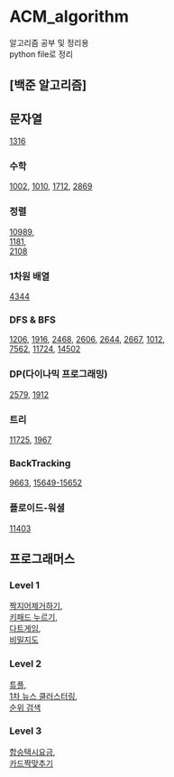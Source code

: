 # ACM_algorithm
알고리즘 공부 및 정리용  
python file로 정리  
## [백준 알고리즘]

## 문자열
[1316](https://github.com/dev-swi2021/ACM_algorithm/blob/main/1316.py)

### 수학
[1002](https://github.com/dev-swi2021/ACM_algorithm/blob/main/1002.py),
[1010](https://github.com/dev-swi2021/ACM_algorithm/blob/main/1010.py),
[1712](https://github.com/dev-swi2021/ACM_algorithm/blob/main/1712.py),
[2869](https://github.com/dev-swi2021/ACM_algorithm/blob/main/2869.py)  

### 정렬
[10989](https://github.com/dev-swi2021/ACM_algorithm/blob/main/10989.py),  
[1181](https://github.com/dev-swi2021/ACM_algorithm/blob/main/1181.py),  
[2108](https://github.com/dev-swi2021/ACM_algorithm/blob/main/2108.py)  

### 1차원 배열  
[4344](https://github.com/dev-swi2021/ACM_algorithm/blob/main/4344.py)  

### DFS & BFS  
[1206](https://github.com/dev-swi2021/ACM_algorithm/blob/main/1206.py),
[1916](https://github.com/dev-swi2021/ACM_algorithm/blob/main/1916.py),
[2468](https://github.com/dev-swi2021/ACM_algorithm/blob/main/2468.py),
[2606](https://github.com/dev-swi2021/ACM_algorithm/blob/main/2606.py),
[2644](https://github.com/dev-swi2021/ACM_algorithm/blob/main/2644.py),
[2667](https://github.com/dev-swi2021/ACM_algorithm/blob/main/2667.py),
[1012](https://github.com/dev-swi2021/ACM_algorithm/blob/main/1012.py),  
[7562](https://github.com/dev-swi2021/ACM_algorithm/blob/main/7562.py),
[11724](https://github.com/dev-swi2021/ACM_algorithm/blob/main/11724.py),
[14502](https://github.com/dev-swi2021/ACM_algorithm/blob/main/14502.py)  

### DP(다이나믹 프로그래밍)  
[2579](https://github.com/dev-swi2021/ACM_algorithm/blob/main/2529.py),
[1912](https://github.com/dev-swi2021/ACM_algorithm/blob/main/1912.py)  

### 트리
[11725](https://github.com/dev-swi2021/ACM_algorithm/blob/main/11725.py),
[1967](https://github.com/dev-swi2021/ACM_algorithm/blob/main/11725.py)  

### BackTracking  
[9663](https://github.com/dev-swi2021/ACM_algorithm/blob/main/9633.py),
[15649-15652](https://github.com/dev-swi2021/ACM_algorithm/blob/main/15649-15652.py)

### 플로이드-워셜
[11403](https://github.com/dev-swi2021/ACM_algorithm/blob/main/11403.py)  

## 프로그래머스  
### Level 1
[짝지어제거하기](https://github.com/dev-swi2021/algorithm/blob/main/programmers_0211.py),  
[키패드 누르기](https://github.com/dev-swi2021/algorithm/blob/main/programmers_0212.py),  
[다트게임](https://github.com/dev-swi2021/algorithm/blob/main/programmers_0220.py),  
[비밀지도](https://github.com/dev-swi2021/algorithm/blob/main/programmers_0220_1.py)  

### Level 2
[튜플](https://github.com/dev-swi2021/algorithm/blob/main/programmers_0222.py),  
[1차 뉴스 클러스터링](https://github.com/dev-swi2021/algorithm/blob/main/programmers_0222_1.py),  
[순위 검색](https://github.com/dev-swi2021/algorithm/blob/main/ranking_search.py)  

### Level 3
[합승택시요금](https://github.com/dev-swi2021/algorithm/blob/main/%ED%95%A9%EC%8A%B9%ED%83%9D%EC%8B%9C%EC%9A%94%EA%B8%88.py),  
[카드짝맞추기](https://github.com/dev-swi2021/algorithm/blob/main/%EC%B9%B4%EB%93%9C%EC%A7%9D%EB%A7%9E%EC%B6%94%EA%B8%B0.py)